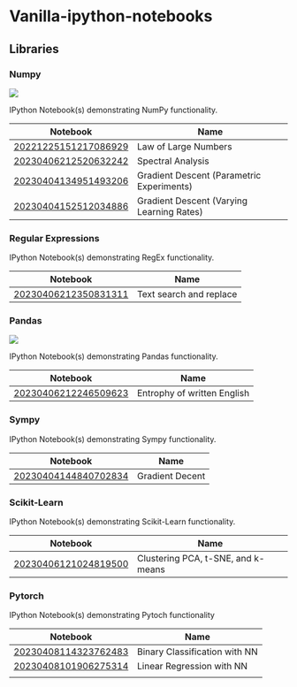 # Vanilla-ipython-notebooks
## Libraries
### Numpy

<p>
<img src="https://user-images.githubusercontent.com/67586773/105040771-43887300-5a88-11eb-9f01-bee100b9ef22.png">
</p>

IPython Notebook(s) demonstrating NumPy functionality.


| Notebook                                                                                               | Name                                      |
|--------------------------------------------------------------------------------------------------------|-------------------------------------------|
| [20221225151217086929](https://nbviewer.org/github/Thlurte/Vanilla/blob/main/Numpy/20221225151217086929.ipynb) | Law of Large Numbers                      |
| [20230406212520632242](https://nbviewer.org/github/Thlurte/Vanilla/blob/main/Numpy/101.ipynb)                     | Spectral Analysis                         |
| [20230404134951493206](https://nbviewer.org/github/Thlurte/Vanilla/blob/main/Numpy/20230404134951493206.ipynb)        | Gradient Descent (Parametric Experiments) |
| [20230404152512034886](https://nbviewer.org/github/Thlurte/Vanilla/blob/main/Numpy/20230404152512034886.ipynb) | Gradient Descent (Varying Learning Rates)|

### Regular Expressions

<p>
</p>

IPython Notebook(s) demonstrating RegEx functionality.


| Notebook                                                                                          | Name                    |
|---------------------------------------------------------------------------------------------------|-------------------------|
| [20230406212350831311](https://nbviewer.org/github/Thlurte/Vanilla/blob/main/Regular%20Expressions/File-101.ipynb) | Text search and replace |


### Pandas

<p>
<img src="https://raw.githubusercontent.com/pandas-dev/pandas/main/web/pandas/static/img/pandas.svg">
</p>

IPython Notebook(s) demonstrating Pandas functionality.


| Notebook                                                                           | Name                        |
|------------------------------------------------------------------------------------|-----------------------------|
| [20230406212246509623](https://nbviewer.org/github/Thlurte/Vanilla/blob/main/Pandas/File-102.ipynb) | Entrophy of written English |


### Sympy

IPython Notebook(s) demonstrating Sympy functionality.

| Notebook                                                                           | Name                        |
|------------------------------------------------------------------------------------|-----------------------------|
| [20230404144840702834](https://nbviewer.org/github/Thlurte/Vanilla/blob/main/Sympy/20230404144840702834.ipynb) | Gradient Decent |


### Scikit-Learn

IPython Notebook(s) demonstrating Scikit-Learn functionality.

| Notebook                                                                           | Name                        |
|------------------------------------------------------------------------------------|-----------------------------|
| [20230406121024819500](https://nbviewer.org/github/Thlurte/Vanilla/blob/main/Sympy/20230404144840702834.ipynb) | Clustering PCA, t-SNE, and k-means |


### Pytorch

IPython Notebook(s) demonstrating Pytoch functionality

| Notebook                  | Name                          |
|---------------------------|-------------------------------|
| [20230408114323762483](#) | Binary Classification with NN |
| [20230408101906275314](#) | Linear Regression with NN     |
|                           |                               |

